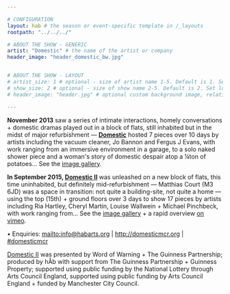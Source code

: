 ```yaml
---

# CONFIGURATION
layout: hab # the season or event-specific template in /_layouts
rootpath: "../../../"

# ABOUT THE SHOW - GENERIC
artist: "Domestic" # the name of the artist or company
header_image: "header_domestic_bw.jpg"   


# ABOUT THE SHOW - LAYOUT
# artist_size: 1 # optional - size of artist name 1-5. Default is 1. Set longer names to lower values
# show_size: 2 # optional - size of show name 2-5. Default is 2. Set longer names to lower values
# header_image: "header.jpg" # optional custom background image, relative to current page

---
```

**November 2013** saw a series of intimate interactions, homely conversations + domestic dramas played out in a block of flats, still inhabited but in the midst of major refurbishment — [**Domestic**](/archive/2013-domestic) hosted 7 pieces over 10 days by artists including the vacuum cleaner, Jo Bannon and Fergus J Evans, with work ranging from an immersive environment in a garage, to a solo naked shower piece and a woman's story of domestic despair atop a ¼ton of potatoes… See the [image gallery](/galleries/2013-domestic).         
         
**In September 2015, [Domestic II](/current/2015-domestic)** was unleashed on a new block of flats, this time uninhabited, but definitely mid-refurbishment — Matthias Court (M3 6JD) was a space in transition: not quite a building-site, not quite a home — using the top (15th) + ground floors over 3 days to show 17 pieces by artists including Ria Hartley, Cheryl Martin, Louise Wallwein + Michael Pinchbeck, with work ranging from… See the [image gallery](/galleries/2015-domestic) + a rapid overview [on vimeo](http://vimeo.com/143630694).           
         
• Enquiries: <mailto:info@habarts.org> | <http://domesticmcr.org> | [#domesticmcr](http://twitter.com/hashtag/domesticmcr)           
        
[Domestic II](/current/2015-domestic) was presented by Word of Warning + The Guinness Partnership; produced by hÅb with support from The Guinness Partnership + Guinness Property; supported using public funding by the National Lottery through Arts Council England, supported using public funding by Arts Council England + funded by Manchester City Council.
